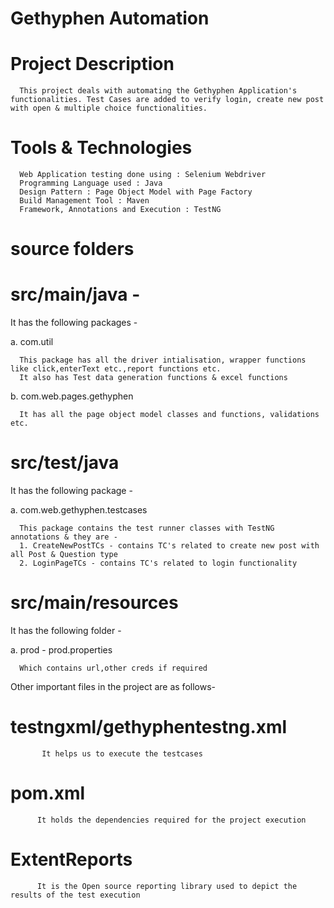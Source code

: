# Gethyphen Automation

# Project Description

      This project deals with automating the Gethyphen Application's functionalities. Test Cases are added to verify login, create new post with open & multiple choice functionalities.

# Tools & Technologies 
       
      Web Application testing done using : Selenium Webdriver 
      Programming Language used : Java 
      Design Pattern : Page Object Model with Page Factory 
      Build Management Tool : Maven 
      Framework, Annotations and Execution : TestNG

# source folders

# src/main/java -

   It has the following packages -

   a. com.util

      This package has all the driver intialisation, wrapper functions like click,enterText etc.,report functions etc.
      It also has Test data generation functions & excel functions
   b. com.web.pages.gethyphen

      It has all the page object model classes and functions, validations etc.

# src/test/java

   It has the following package -

   a. com.web.gethyphen.testcases

      This package contains the test runner classes with TestNG annotations & they are - 
      1. CreateNewPostTCs - contains TC's related to create new post with all Post & Question type
      2. LoginPageTCs - contains TC's related to login functionality
   
# src/main/resources

   It has the following folder -

   a. prod - prod.properties

      Which contains url,other creds if required

Other important files in the project are as follows-

# testngxml/gethyphentestng.xml
           It helps us to execute the testcases

# pom.xml
          It holds the dependencies required for the project execution

# ExtentReports
          It is the Open source reporting library used to depict the results of the test execution
